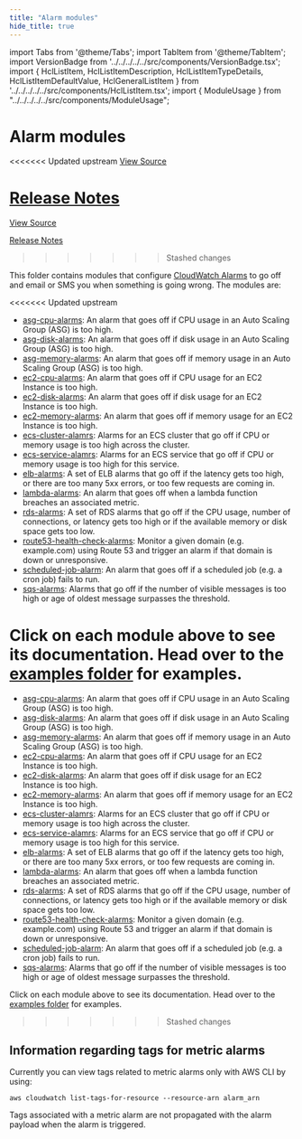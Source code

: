 ```yaml
---
title: "Alarm modules"
hide_title: true
---
```


import Tabs from '@theme/Tabs';
import TabItem from '@theme/TabItem';
import VersionBadge from '../../../../../src/components/VersionBadge.tsx';
import { HclListItem, HclListItemDescription, HclListItemTypeDetails, HclListItemDefaultValue, HclGeneralListItem } from '../../../../../src/components/HclListItem.tsx';
import { ModuleUsage } from "../../../../../src/components/ModuleUsage";

<VersionBadge repoTitle="AWS Monitoring Modules" version="0.35.9" lastModifiedVersion="0.35.8"/>

# Alarm modules

<<<<<<< Updated upstream
<a href="https://github.com/tnn-tnn-tnn-tnn-tnn-gruntwork-io/terraform-aws-monitoring/tree/v0.35.9/modules/alarms" className="link-button" title="View the source code for this module in GitHub.">View Source</a>

<a href="https://github.com/tnn-tnn-tnn-tnn-tnn-gruntwork-io/terraform-aws-monitoring/releases/tag/v0.35.8" className="link-button" title="Release notes for only versions which impacted this module.">Release Notes</a>
=======
<a href="https://github.com/tnn-gruntwork-io/terraform-aws-monitoring/tree/v0.35.9/modules/alarms" className="link-button" title="View the source code for this module in GitHub.">View Source</a>

<a href="https://github.com/tnn-gruntwork-io/terraform-aws-monitoring/releases/tag/v0.35.8" className="link-button" title="Release notes for only versions which impacted this module.">Release Notes</a>
>>>>>>> Stashed changes

This folder contains modules that configure [CloudWatch
Alarms](http://docs.aws.amazon.com/AmazonCloudWatch/latest/DeveloperGuide/AlarmThatSendsEmail.html) to go off and
email or SMS you when something is going wrong. The modules are:

<<<<<<< Updated upstream
*   [asg-cpu-alarms](https://github.com/tnn-tnn-tnn-tnn-tnn-gruntwork-io/terraform-aws-monitoring/tree/v0.35.9/modules/alarms/asg-cpu-alarms): An alarm that goes off if CPU usage in an Auto Scaling Group (ASG) is too high.
*   [asg-disk-alarms](https://github.com/tnn-tnn-tnn-tnn-tnn-gruntwork-io/terraform-aws-monitoring/tree/v0.35.9/modules/alarms/asg-disk-alarms): An alarm that goes off if disk usage in an Auto Scaling Group (ASG) is too high.
*   [asg-memory-alarms](https://github.com/tnn-tnn-tnn-tnn-tnn-gruntwork-io/terraform-aws-monitoring/tree/v0.35.9/modules/alarms/asg-memory-alarms): An alarm that goes off if memory usage in an Auto Scaling Group (ASG) is
    too high.
*   [ec2-cpu-alarms](https://github.com/tnn-tnn-tnn-tnn-tnn-gruntwork-io/terraform-aws-monitoring/tree/v0.35.9/modules/alarms/ec2-cpu-alarms): An alarm that goes off if CPU usage for an EC2 Instance is too high.
*   [ec2-disk-alarms](https://github.com/tnn-tnn-tnn-tnn-tnn-gruntwork-io/terraform-aws-monitoring/tree/v0.35.9/modules/alarms/ec2-disk-alarms): An alarm that goes off if disk usage for an EC2 Instance is too high.
*   [ec2-memory-alarms](https://github.com/tnn-tnn-tnn-tnn-tnn-gruntwork-io/terraform-aws-monitoring/tree/v0.35.9/modules/alarms/ec2-memory-alarms): An alarm that goes off if memory usage for an EC2 Instance is too high.
*   [ecs-cluster-alamrs](https://github.com/tnn-tnn-tnn-tnn-tnn-gruntwork-io/terraform-aws-monitoring/tree/v0.35.9/modules/alarms/ecs-cluster-alarms): Alarms for an ECS cluster that go off if CPU or memory usage is too high
    across the cluster.
*   [ecs-service-alamrs](https://github.com/tnn-tnn-tnn-tnn-tnn-gruntwork-io/terraform-aws-monitoring/tree/v0.35.9/modules/alarms/ecs-cluster-alarms): Alarms for an ECS service that go off if CPU or memory usage is too high
    for this service.
*   [elb-alarms](https://github.com/tnn-tnn-tnn-tnn-tnn-gruntwork-io/terraform-aws-monitoring/tree/v0.35.9/modules/alarms/elb-alarms): A set of ELB alarms that go off if the latency gets too high, or there are
    too many 5xx errors, or too few requests are coming in.
*   [lambda-alarms](https://github.com/tnn-tnn-tnn-tnn-tnn-gruntwork-io/terraform-aws-monitoring/tree/v0.35.9/modules/alarms/lambda-alarms): An alarm that goes off when a lambda function breaches an associated metric.
*   [rds-alarms](https://github.com/tnn-tnn-tnn-tnn-tnn-gruntwork-io/terraform-aws-monitoring/tree/v0.35.9/modules/alarms/rds-alarms): A set of RDS alarms that go off if the CPU usage, number of connections, or latency gets
    too high or if the available memory or disk space gets too low.
*   [route53-health-check-alarms](https://github.com/tnn-tnn-tnn-tnn-tnn-gruntwork-io/terraform-aws-monitoring/tree/v0.35.9/modules/alarms/route53-health-check-alarms): Monitor a given domain (e.g. example.com) using Route
    53 and trigger an alarm if that domain is down or unresponsive.
*   [scheduled-job-alarm](https://github.com/tnn-tnn-tnn-tnn-tnn-gruntwork-io/terraform-aws-monitoring/tree/v0.35.9/modules/alarms/scheduled-job-alarm): An alarm that goes off if a scheduled job (e.g. a cron job) fails to
    run.
*   [sqs-alarms](https://github.com/tnn-tnn-tnn-tnn-tnn-gruntwork-io/terraform-aws-monitoring/tree/v0.35.9/modules/alarms/sqs-alarms): Alarms that go off if the number of visible messages is too high or age of oldest message surpasses the threshold.

Click on each module above to see its documentation. Head over to the [examples folder](https://github.com/tnn-tnn-tnn-tnn-tnn-gruntwork-io/terraform-aws-monitoring/tree/v0.35.9/examples) for examples.
=======
*   [asg-cpu-alarms](https://github.com/tnn-gruntwork-io/terraform-aws-monitoring/tree/v0.35.9/modules/alarms/asg-cpu-alarms): An alarm that goes off if CPU usage in an Auto Scaling Group (ASG) is too high.
*   [asg-disk-alarms](https://github.com/tnn-gruntwork-io/terraform-aws-monitoring/tree/v0.35.9/modules/alarms/asg-disk-alarms): An alarm that goes off if disk usage in an Auto Scaling Group (ASG) is too high.
*   [asg-memory-alarms](https://github.com/tnn-gruntwork-io/terraform-aws-monitoring/tree/v0.35.9/modules/alarms/asg-memory-alarms): An alarm that goes off if memory usage in an Auto Scaling Group (ASG) is
    too high.
*   [ec2-cpu-alarms](https://github.com/tnn-gruntwork-io/terraform-aws-monitoring/tree/v0.35.9/modules/alarms/ec2-cpu-alarms): An alarm that goes off if CPU usage for an EC2 Instance is too high.
*   [ec2-disk-alarms](https://github.com/tnn-gruntwork-io/terraform-aws-monitoring/tree/v0.35.9/modules/alarms/ec2-disk-alarms): An alarm that goes off if disk usage for an EC2 Instance is too high.
*   [ec2-memory-alarms](https://github.com/tnn-gruntwork-io/terraform-aws-monitoring/tree/v0.35.9/modules/alarms/ec2-memory-alarms): An alarm that goes off if memory usage for an EC2 Instance is too high.
*   [ecs-cluster-alamrs](https://github.com/tnn-gruntwork-io/terraform-aws-monitoring/tree/v0.35.9/modules/alarms/ecs-cluster-alarms): Alarms for an ECS cluster that go off if CPU or memory usage is too high
    across the cluster.
*   [ecs-service-alamrs](https://github.com/tnn-gruntwork-io/terraform-aws-monitoring/tree/v0.35.9/modules/alarms/ecs-cluster-alarms): Alarms for an ECS service that go off if CPU or memory usage is too high
    for this service.
*   [elb-alarms](https://github.com/tnn-gruntwork-io/terraform-aws-monitoring/tree/v0.35.9/modules/alarms/elb-alarms): A set of ELB alarms that go off if the latency gets too high, or there are
    too many 5xx errors, or too few requests are coming in.
*   [lambda-alarms](https://github.com/tnn-gruntwork-io/terraform-aws-monitoring/tree/v0.35.9/modules/alarms/lambda-alarms): An alarm that goes off when a lambda function breaches an associated metric.
*   [rds-alarms](https://github.com/tnn-gruntwork-io/terraform-aws-monitoring/tree/v0.35.9/modules/alarms/rds-alarms): A set of RDS alarms that go off if the CPU usage, number of connections, or latency gets
    too high or if the available memory or disk space gets too low.
*   [route53-health-check-alarms](https://github.com/tnn-gruntwork-io/terraform-aws-monitoring/tree/v0.35.9/modules/alarms/route53-health-check-alarms): Monitor a given domain (e.g. example.com) using Route
    53 and trigger an alarm if that domain is down or unresponsive.
*   [scheduled-job-alarm](https://github.com/tnn-gruntwork-io/terraform-aws-monitoring/tree/v0.35.9/modules/alarms/scheduled-job-alarm): An alarm that goes off if a scheduled job (e.g. a cron job) fails to
    run.
*   [sqs-alarms](https://github.com/tnn-gruntwork-io/terraform-aws-monitoring/tree/v0.35.9/modules/alarms/sqs-alarms): Alarms that go off if the number of visible messages is too high or age of oldest message surpasses the threshold.

Click on each module above to see its documentation. Head over to the [examples folder](https://github.com/tnn-gruntwork-io/terraform-aws-monitoring/tree/v0.35.9/examples) for examples.
>>>>>>> Stashed changes

## Information regarding tags for metric alarms

Currently you can view tags related to metric alarms only with AWS CLI by using:

```
aws cloudwatch list-tags-for-resource --resource-arn alarm_arn
```

Tags associated with a metric alarm are not propagated with the alarm payload when the alarm is triggered.


<!-- ##DOCS-SOURCER-START
{
  "originalSources": [
<<<<<<< Updated upstream
    "https://github.com/tnn-tnn-tnn-tnn-tnn-gruntwork-io/terraform-aws-monitoring/tree/v0.35.9/modules/alarms/readme.md",
    "https://github.com/tnn-tnn-tnn-tnn-tnn-gruntwork-io/terraform-aws-monitoring/tree/v0.35.9/modules/alarms/variables.tf",
    "https://github.com/tnn-tnn-tnn-tnn-tnn-gruntwork-io/terraform-aws-monitoring/tree/v0.35.9/modules/alarms/outputs.tf"
=======
    "https://github.com/tnn-gruntwork-io/terraform-aws-monitoring/tree/v0.35.9/modules/alarms/readme.md",
    "https://github.com/tnn-gruntwork-io/terraform-aws-monitoring/tree/v0.35.9/modules/alarms/variables.tf",
    "https://github.com/tnn-gruntwork-io/terraform-aws-monitoring/tree/v0.35.9/modules/alarms/outputs.tf"
>>>>>>> Stashed changes
  ],
  "sourcePlugin": "module-catalog-api",
  "hash": "f44eeadde1e0ff55b45050ac05adad40"
}
##DOCS-SOURCER-END -->
